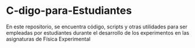 # C-digo-para-Estudiantes
En este repositorio, se encuentra código, scripts y otras utilidades para ser empleadas por estudiantes durante el desarrollo de los experimentos en las asignaturas de Física Experimental
